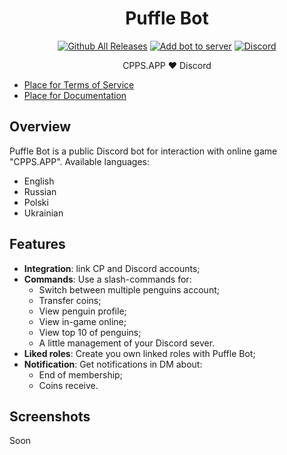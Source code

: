 <h1 align="center">
   Puffle Bot
</h1>


<div align="center">

[![Github All Releases](https://img.shields.io/github/v/release/ilyash0/puffle-bot)](https://github.com/ilyash0/puffle-bot/releases)
[![Add bot to server](https://img.shields.io/badge/-add%20bot%20to%20server-5865F2)](https://discord.com/api/oauth2/authorize?client_id=875078308688179200&permissions=412317240384&scope=applications.commands%20bot)
[![Discord](https://img.shields.io/discord/755445822920982548?logo=discord&logoColor=white&label=discord)](https://discord.gg/ntZUXsWZaM)
</div>

<p align="center">CPPS.APP ❤️ Discord</p>

- [Place for Terms of Service]()
- [Place for Documentation]()

## Overview

Puffle Bot is a public Discord bot for interaction with online game "CPPS.APP".
Available languages:

- English
- Russian
- Polski
- Ukrainian

## Features

- **Integration**: link CP and Discord accounts;
- **Commands**: Use a slash-commands for:
    - Switch between multiple penguins account;
    - Transfer coins;
    - View penguin profile;
    - View in-game online;
    - View top 10 of penguins;
    - A little management of your Discord sever.
- **Liked roles**: Create you own linked roles with Puffle Bot;
- **Notification**: Get notifications in DM about:
    - End of membership;
    - Coins receive.

## Screenshots

Soon
